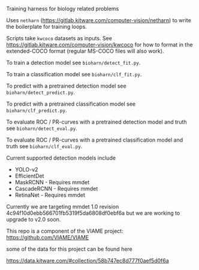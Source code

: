 Training harness for biology related problems

Uses `netharn` (https://gitlab.kitware.com/computer-vision/netharn) to write
the boilerplate for training loops. 

Scripts take `kwcoco` datasets as inputs. See
https://gitlab.kitware.com/computer-vision/kwcoco for how to format in the
extended-COCO format (regular MS-COCO files will also work).

To train a detection model see `bioharn/detect_fit.py`. 

To train a classification model see `bioharn/clf_fit.py`. 

To predict with a pretrained detection model see `bioharn/detect_predict.py`. 

To predict with a pretrained classification model see `bioharn/clf_predict.py`. 

To evaluate ROC / PR-curves with a pretrained detection model and truth see `bioharn/detect_eval.py`. 

To evaluate ROC / PR-curves with a pretrained classification model and truth see `bioharn/clf_eval.py`. 


Current supported detection models include

* YOLO-v2
* EfficientDet
* MaskRCNN - Requires mmdet 
* CascadeRCNN - Requires mmdet 
* RetinaNet - Requires mmdet 

Currently we are targeting mmdet 1.0 revision
4c94f10d0ebb566701fb5319f5da6808df0ebf6a but we are working to upgrade to v2.0
soon. 


This repo is a component of the VIAME project: https://github.com/VIAME/VIAME

some of the data for this project can be found here

https://data.kitware.com/#collection/58b747ec8d777f0aef5d0f6a
